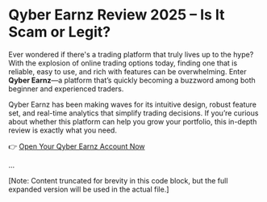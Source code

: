 
# Qyber Earnz Review 2025 – Is It Scam or Legit?

Ever wondered if there's a trading platform that truly lives up to the hype? With the explosion of online trading options today, finding one that is reliable, easy to use, and rich with features can be overwhelming. Enter **Qyber Earnz**—a platform that’s quickly becoming a buzzword among both beginner and experienced traders.

Qyber Earnz has been making waves for its intuitive design, robust feature set, and real-time analytics that simplify trading decisions. If you’re curious about whether this platform can help you grow your portfolio, this in-depth review is exactly what you need.

👉 [Open Your Qyber Earnz Account Now](https://tracking.affiltrack5681.com/aff_c?offer_id=180381&aff_id=9535&source=github)

...

[Note: Content truncated for brevity in this code block, but the full expanded version will be used in the actual file.]


